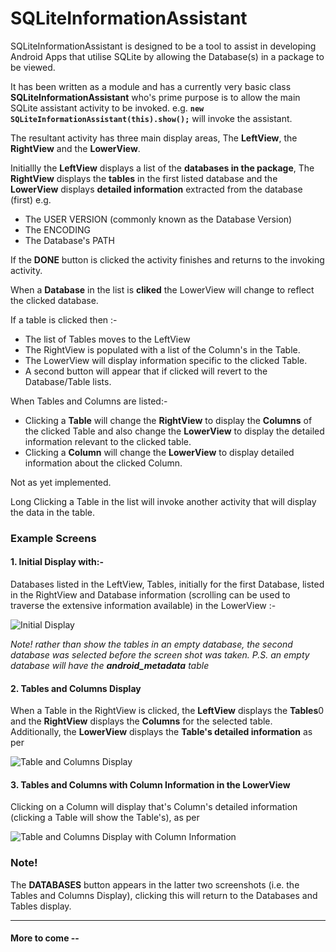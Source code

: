 # SQLiteInformationAssistant

SQLiteInformationAssistant is designed to be a tool to assist in developing Android Apps that utilise SQLite by allowing the Database(s)
in a package to be viewed.

It has been written as a module and has a currently very basic class **SQLiteInformationAssistant** who's prime purpose is to allow the main SQLite assistant activity to be invoked.
 e.g. **`new SQLiteInformationAssistant(this).show();`** will invoke the assistant.
 
The resultant activity has three main display areas, The **LeftView**, the **RightView** and the **LowerView**.

Initiallly the **LeftView** displays a list of the **databases in the package**, The **RightView** displays the **tables** in the first listed database and
the **LowerView** displays **detailed information** extracted from the database (first) e.g. 

- The USER VERSION (commonly known as the Database Version)
- The ENCODING
- The Database's PATH

If the **DONE** button is clicked the activity finishes and returns to the invoking activity.

When a **Database** in the list is **cliked** the LowerView will change to reflect the clicked database.

If a table is clicked then :-

- The list of Tables moves to the LeftView
- The RightView is populated with a list of the Column's in the Table.
- The LowerView will display information specific to the clicked Table.
- A second button will appear that if clicked will revert to the Database/Table lists.

When Tables and Columns are listed:-

- Clicking a **Table** will change the **RightView** to display the **Columns** of the clicked Table and also change the **LowerView** to display the detailed information relevant to the clicked table.
- Clicking a **Column** will change the **LowerView** to display detailed information about the clicked Column.

Not as yet implemented.

Long Clicking a Table in the list will invoke another activity that will display the data in the table.


### Example Screens

#### 1. Initial Display with:-

Databases listed in the LeftView, Tables, initially for the first Database, listed in the RightView and Database information (scrolling can be used to traverse the extensive information available) in the LowerView :- 

![Initial Display](https://user-images.githubusercontent.com/19511980/31858532-c611f862-b745-11e7-93ff-a1cd75b1fc27.JPG)

*Note! rather than show the tables in an empty database, the second database was selected before the screen shot was taken. P.S. an empty database will have the **android_metadata** table*

#### 2. Tables and Columns Display

When a Table in the RightView is clicked, the **LeftView** displays the **Tables**0 and the **RightView** displays the **Columns** for the selected table. Additionally, the **LowerView** displays the **Table's detailed information** as per

![Table and Columns Display](https://user-images.githubusercontent.com/19511980/31858653-befcb3a2-b748-11e7-9708-e40a7ff47773.JPG)

#### 3. Tables and Columns with Column Information in the LowerView

Clicking on a Column will display that's Column's detailed information (clicking a Table will show the Table's), as per

![Table and Columns Display with Column Information](https://user-images.githubusercontent.com/19511980/31858687-b636cd88-b749-11e7-933c-f8c122dcf263.JPG)

### Note!

The **DATABASES** button appears in the latter two screenshots (i.e. the Tables and Columns Display), clicking this will return to the Databases and Tables display.

----
#### More to come --


